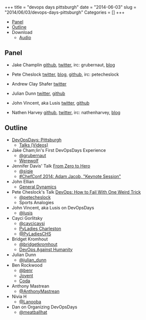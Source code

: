 +++
title = "devops days pittsburgh"
date = "2014-06-03"
slug = "2014/06/03/devops-days-pittsburgh"
Categories = []
+++

* [Panel](http://foodfightshow.org/2014/04/devops-days-pittsburgh.html#panel)
* [Outline](http://foodfightshow.org/2014/04/devops-days-pittsburgh.html#outline)
* Download
  * [Audio](http://traffic.libsyn.com/foodfight/FoodFightShow74-DevOpsDaysPittsburgh.mp3)

Panel<a name="panel"></a>
-----
* Jake Champlin [github](http://github.com/grubernaut), [twitter](https://twitter.com/grubernaut), irc: grubernaut, [blog](https://grubernaut.github.io)
* Pete Cheslock [twitter](http://twitter.com/petecheslock), [blog](http://blog.pete.io), [github](https://github.com/petecheslock), irc: petecheslock

* Andrew Clay Shafer [twitter](http:twitter.com/littleidea)
* Julian Dunn [twitter](https://twitter.com/julian_dunn), [github](https://github.com/juliandunn)
* John Vincent, aka Lusis [twitter](https://twitter.com/#!/lusis), [github](https://github.com/lusis)
* Nathen Harvey [github](http://github.com/nathenharvey), [twitter](http://twitter.com/nathenharvey), irc: nathenharvey, [blog](http://nathenharvey.com)

<!-- more -->

Outline<a name="outline"></a>
-------
* [DevOpsDays: Pittsburgh](http://devopsdays.org/events/2014-pittsburgh/)
  * [Talks (Videos)](http://new.livestream.com/devopsdaysorg/events/3044568/videos/52394934)
* Jake Cham;lin's First DevOpsDays Experience
  * [@grubernaut](https://twitter.com/grubernaut)
  * [Werewolf](http://www.brenbarn.net/werewolf/rules.html)
* Jennifer Davis' Talk [From Zero to Hero](http://devopsdays.org/events/2014-pittsburgh/proposals/From%20Hero%20to%20Zero/)
  * [@sigje](https://twitter.com/sigje)
  * [#ChefConf 2014: Adam Jacob, "Keynote Session"](https://www.youtube.com/watch?v=TV7XnD7TM2A)
* John Ellian
  * [General Dynamics](http://www.gdc4s.com/)
* Pete Cheslock's Talk [DevOps: How to Fail With One Weird Trick](http://devopsdays.org/events/2014-pittsburgh/proposals/DevOps%20How%20to%20Fail%20With%20One%20Weird%20Trick/)
  * [@petecheslock](https://twitter.com/petecheslock)
  * Sports Analogies
* John Vincent, aka Lusis on DevOpsDays
  * [@lusis](https://twitter.com/#!/lusis)
* Cayci Gorlitsky
  * [@caycicaysi](https://twitter.com/caycicayci)
  * [PyLadies Charleston](http://www.meetup.com/PyLadies-Charleston/)
  * [@PyLadiesCHS](https://twitter.com/PyLadiesCHS)
* Bridget Kromhout
  * [@bridgetkromhout](https://twitter.com/bridgetkromhout)
  * [DevOps Against Humanity](http://devopsagainsthumanity.com/)
* Julian Dunn
  * [@julian_dunn](https://twitter.com/julian_dunn)
* Ben Rockwood
  * [@benr](https://twitter.com/benr)
  * [Joyent](http://www.joyent.com/)
  * [Coda](http://www.coda.cs.cmu.edu/)
* Anthony Mastrean
  * [@AnthonyMastrean](https://twitter.com/AnthonyMastrean)
* Nivia H
  * [@Lanooba](https://twitter.com/Lanooba)
* Dan on Organizing DevOpsDays
  * [@meatballhat](https://twitter.com/meatballhat)
